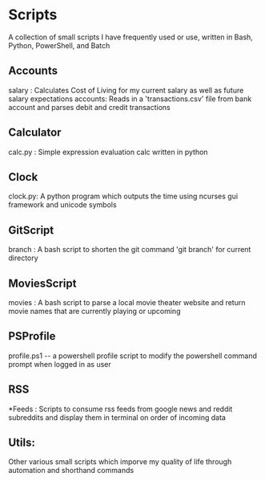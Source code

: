 # Scripts
A collection of small scripts I have frequently used or use, written in Bash, Python, PowerShell, and Batch

## Accounts
salary  : Calculates Cost of Living for my current salary as well as future salary expectations
accounts: Reads in a 'transactions.csv' file from bank account and parses debit and credit transactions

## Calculator
calc.py : Simple expression evaluation calc written in python

## Clock
clock.py: A python program which outputs the time using ncurses gui framework and unicode symbols

## GitScript
branch  : A bash script to shorten the git command 'git branch' for current directory

## MoviesScript
movies  : A bash script to parse a local movie theater website and return movie names that are currently playing or upcoming

## PSProfile
profile.ps1 -- a powershell profile script to modify the powershell command prompt when logged in as user

## RSS
*Feeds  : Scripts to consume rss feeds from google news and reddit subreddits and display them in terminal on order of incoming data

## Utils:
Other various small scripts which imporve my quality of life through automation and shorthand commands

